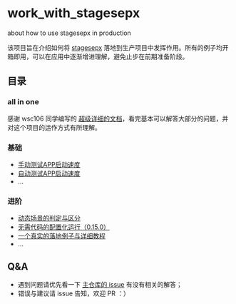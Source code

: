 # work_with_stagesepx

about how to use stagesepx in production

该项目旨在介绍如何将 [stagesepx](https://github.com/williamfzc/stagesepx) 落地到生产项目中发挥作用。所有的例子均开箱即用，可以在应用中逐渐增进理解，避免止步在前期准备阶段。

## 目录

### all in one

感谢 wsc106 同学编写的 [超级详细的文档](https://blog.csdn.net/wsc106/article/details/107351675)，看完基本可以解答大部分的问题，并对这个项目的运作方式有所理解。

### 基础

- [手动测试APP启动速度](./manual)
- [自动测试APP启动速度](./auto)
- ...

### 进阶

- [动态场景的判定与区分](./dynamic)
- [无需代码的配置化运行（0.15.0）](./run_with_config)
- [一个真实的落地例子与详细教程](https://github.com/150109514/stagesepx_with_keras)
- ...

## Q&A

- 遇到问题请优先看一下 [主仓库的 issue](https://github.com/williamfzc/stagesepx/issues) 有没有相关的解答；
- 错误与建议请 issue 告知，欢迎 PR ：）
